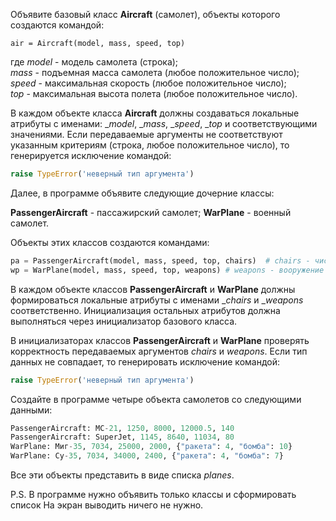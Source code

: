 Объявите базовый класс **Aircraft** (самолет), объекты которого создаются командой:

`air = Aircraft(model, mass, speed, top)`

где _model_ - модель самолета (строка);  
_mass_ - подъемная масса самолета (любое положительное число);  
_speed_ - максимальная скорость (любое положительное число);  
_top_ - максимальная высота полета (любое положительное число).

В каждом объекте класса **Aircraft** должны создаваться локальные атрибуты с именами: __model_, __mass_, __speed_, __top_ и соответствующими значениями. Если передаваемые аргументы не соответствуют указанным критериям (строка, любое положительное число), то генерируется исключение командой:
```python
raise TypeError('неверный тип аргумента')
```
Далее, в программе объявите следующие дочерние классы:

**PassengerAircraft** - пассажирский самолет;
**WarPlane** - военный самолет.

Объекты этих классов создаются командами:
```python
pa = PassengerAircraft(model, mass, speed, top, chairs)  # chairs - число пассажирских мест (целое положительное число)
wp = WarPlane(model, mass, speed, top, weapons) # weapons - вооружение (словарь); ключи - название оружия, значение - количество
```
В каждом объекте классов **PassengerAircraft** и **WarPlane** должны формироваться локальные атрибуты с именами __chairs_ и __weapons_ соответственно. Инициализация остальных атрибутов должна выполняться через инициализатор базового класса.

В инициализаторах классов **PassengerAircraft** и **WarPlane** проверять корректность передаваемых аргументов _chairs_ и _weapons_. Если тип данных не совпадает, то генерировать исключение командой:
```python
raise TypeError('неверный тип аргумента')
```
Создайте в программе четыре объекта самолетов со следующими данными:
```python
PassengerAircraft: МС-21, 1250, 8000, 12000.5, 140
PassengerAircraft: SuperJet, 1145, 8640, 11034, 80
WarPlane: Миг-35, 7034, 25000, 2000, {"ракета": 4, "бомба": 10}
WarPlane: Су-35, 7034, 34000, 2400, {"ракета": 4, "бомба": 7}
```
Все эти объекты представить в виде списка _planes_.

P.S. В программе нужно объявить только классы и сформировать список На экран выводить ничего не нужно.